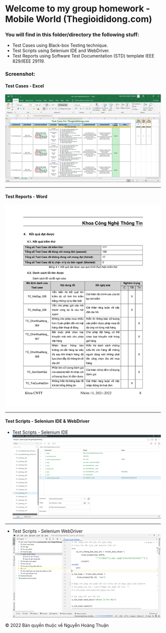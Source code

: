 ﻿# Welcome to my group homework - Mobile World (Thegioididong.com)

### You will find in this folder/directory the following stuff:
* Test Cases using Black-box Testing technique.
* Test Scripts using Selenium IDE and WebDriver.
* Test Reports using Software Test Documentation (STD) template IEEE 829/IEEE 29119.

### Screenshot:
#### Test Cases - Excel
![Test Cases - Excel](https://github.com/Nguyen-Hoang-Thuan-OU/kiem-thu-phan-mem/blob/main/bai-tap/bai-tap-nhom/images/thegioididong-test-case-excel.png "Test Cases - Excel")

---

#### Test Reports - Word
![Test Reports - Word](https://github.com/Nguyen-Hoang-Thuan-OU/kiem-thu-phan-mem/blob/main/bai-tap/bai-tap-nhom/images/thegioididong-test-report-page-8.png "Test Reports - Word")

---

#### Test Scripts - Selenium IDE & WebDriver
* Test Scripts - Selenium IDE
![Test Scripts - Selenium IDE](https://github.com/Nguyen-Hoang-Thuan-OU/kiem-thu-phan-mem/blob/main/bai-tap/bai-tap-nhom/images/thegioididong-test-script-selenium-ide.png "Test Scripts - Selenium IDE")

---

* Test Scripts - Selenium WebDriver
![Test Scripts - Selenium WebDriver](https://github.com/Nguyen-Hoang-Thuan-OU/kiem-thu-phan-mem/blob/main/bai-tap/bai-tap-nhom/images/thegioididong-test-script-selenium-webdriver.png "Test Scripts - Selenium WebDriver")

© 2022 Bản quyền thuộc về Nguyễn Hoàng Thuận